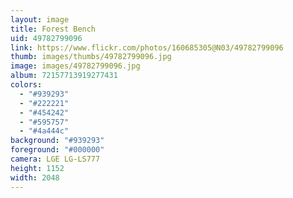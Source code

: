 ```yaml
---
layout: image
title: Forest Bench
uid: 49782799096
link: https://www.flickr.com/photos/160685305@N03/49782799096
thumb: images/thumbs/49782799096.jpg
image: images/49782799096.jpg
album: 72157713919277431
colors: 
  - "#939293"
  - "#222221"
  - "#454242"
  - "#595757"
  - "#4a444c"
background: "#939293"
foreground: "#000000"
camera: LGE LG-LS777
height: 1152
width: 2048
---
```


